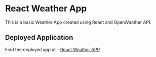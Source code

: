 # React Weather App

This is a basic Weather App created using React and OpenWeather API.

## Deployed Application

Find the deployed app at  - [React Weather APP](https://kartikbhushan.github.io/React-Weather-App/)
